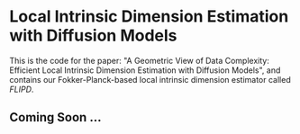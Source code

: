# Local Intrinsic Dimension Estimation with Diffusion Models

This is the code for the paper: "A Geometric View of Data Complexity: Efficient Local Intrinsic Dimension Estimation with Diffusion Models", and contains our Fokker-Planck-based local intrinsic dimension estimator called *FLIPD*.

## Coming Soon ...
